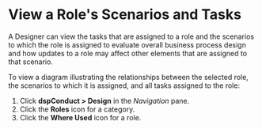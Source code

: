 # View a Role's Scenarios and Tasks

A Designer can view the tasks that are assigned to a role and the
scenarios to which the role is assigned to evaluate overall business
process design and how updates to a role may affect other elements that
are assigned to that scenario.

To view a diagram illustrating the relationships between the selected
role, the scenarios to which it is assigned, and all tasks assigned to
the role:

1.  Click <span style="font-weight: bold;">dspConduct \> Design</span>
    in the <span style="font-style: italic;">Navigation</span> pane.
2.  Click the <span style="font-weight: bold;">Roles</span> icon for a
    category.
3.  Click the <span style="font-weight: bold;">Where Used</span> icon
    for a role.
